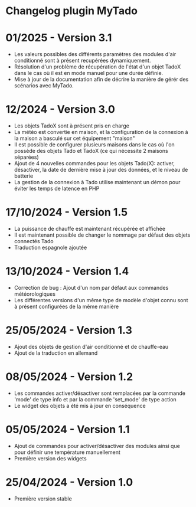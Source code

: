# Changelog plugin MyTado

# 01/2025 - Version 3.1

- Les valeurs possibles des différents paramètres des modules d'air conditionné sont à présent recupérées dynamiquement.
- Résolution d'un problème de récupération de l'état d'un objet TadoX dans le cas où il est en mode manuel pour une durée définie.
- Mise à jour de la documentation afin de décrire la manière de gérér des scénarios avec MyTado.

# 12/2024 - Version 3.0

- Les objets TadoX sont à présent pris en charge
- La météo est convertie en maison, et la configuration de la connexion à la maison a basculé sur cet équipement "maison"
- Il est possible de configurer plusieurs maisons dans le cas où l'on possède des objets Tado et TadoX (ce qui nécessite 2 maisons séparées)
- Ajout de 4 nouvelles commandes pour les objets Tado(X): activer, désactiver, la date de dernière mise à jour des données, et le niveau de batterie
- La gestion de la connexion à Tado utilise maintenant un démon pour éviter les temps de latence en PHP

# 17/10/2024 - Version 1.5

- La puissance de chauffe est maintenant récupérée et affichée
- Il est maintenant possible de changer le nommage par défaut des objets connectés Tado
- Traduction espagnole ajoutée

# 13/10/2024 - Version 1.4

- Correction de bug : Ajout d'un nom par défaut aux commandes météorologiques
- Les différentes versions d'un même type de modèle d'objet connu sont à présent configurées de la même manière

# 25/05/2024 - Version 1.3

- Ajout des objets de gestion d'air conditionné et de chauffe-eau
- Ajout de la traduction en allemand

# 08/05/2024 - Version 1.2

- Les commandes activer/désactiver sont remplacées par la commande 'mode' de type info et par la commande 'set_mode' de type action
- Le widget des objets a été mis à jour en conséquence

# 05/05/2024 - Version 1.1

- Ajout de commandes pour activer/désactiver des modules ainsi que pour définir une température manuellement
- Première version des widgets

# 25/04/2024 - Version 1.0

- Première version stable